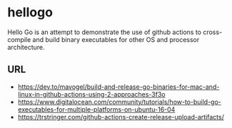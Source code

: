 # hellogo

Hello Go is an attempt to demonstrate the use of github actions to cross-compile and build binary executables for other OS and processor architecture.


## URL

- https://dev.to/mavogel/build-and-release-go-binaries-for-mac-and-linux-in-github-actions-using-2-approaches-3f3o
- https://www.digitalocean.com/community/tutorials/how-to-build-go-executables-for-multiple-platforms-on-ubuntu-16-04
- https://trstringer.com/github-actions-create-release-upload-artifacts/